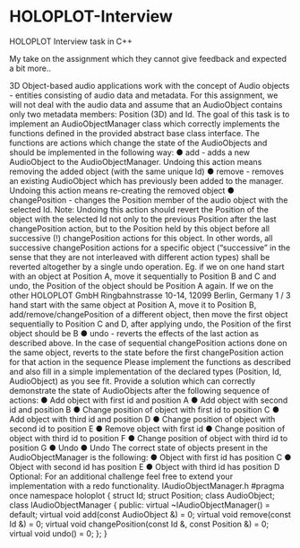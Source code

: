 # HOLOPLOT-Interview
HOLOPLOT Interview task in C++

My take on the assignment which they cannot give feedback and expected a bit more..


3D Object-based audio applications work with the concept of Audio objects - entities
consisting of audio data and metadata. For this assignment, we will not deal with the
audio data and assume that an AudioObject contains only two metadata members:
Position (3D) and Id. The goal of this task is to implement an AudioObjectManager class
which correctly implements the functions defined in the provided abstract base class
interface. The functions are actions which change the state of the AudioObjects and
should be implemented in the following way:
● add - adds a new AudioObject to the AudioObjectManager. Undoing this action
means removing the added object (with the same unique Id)
● remove - removes an existing AudioObject which has previously been added to
the manager. Undoing this action means re-creating the removed object
● changePosition - changes the Position member of the audio object with the
selected Id. Note: Undoing this action should revert the Position of the object
with the selected Id not only to the previous Position after the last
changePosition action, but to the Position held by this object before all
successive (!) changePosition actions for this object. In other words, all
successive changePosition actions for a specific object (“successive” in the sense
that they are not interleaved with different action types) shall be reverted
altogether by a single undo operation.
Eg. if we on one hand start with an object at Position A, move it sequentially to Position B
and C and undo, the Position of the object should be Position A again. If we on the other
HOLOPLOT GmbH
Ringbahnstrasse 10-14, 12099 Berlin, Germany 1 / 3
hand start with the same object at Position A, move it to Position B,
add/remove/changePosition of a different object, then move the first object sequentially
to Position C and D, after applying undo, the Position of the first object should be B
● undo - reverts the effects of the last action as described above. In the case of
sequential changePosition actions done on the same object, reverts to the state
before the first changePosition action for that action in the sequence
Please implement the functions as described and also fill in a simple implementation of
the declared types (Position, Id, AudioObject) as you see fit. Provide a solution which can
correctly demonstrate the state of AudioObjects after the following sequence of actions:
● Add object with first id and position A
● Add object with second id and position B
● Change position of object with first id to position C
● Add object with third id and position D
● Change position of object with second id to position E
● Remove object with first id
● Change position of object with third id to position F
● Change position of object with third id to position G
● Undo
● Undo
The correct state of objects present in the AudioObjectManager is the following:
● Object with first id has position C
● Object with second id has position E
● Object with third id has position D
Optional: For an additional challenge feel free to extend your implementation with a
redo functionality.
IAudioObjectManager.h
#pragma once
namespace holoplot {
struct Id;
struct Position;
class AudioObject;
class IAudioObjectManager
{
public:
virtual ~IAudioObjectManager() = default;
virtual void add(const AudioObject &) = 0;
virtual void remove(const Id &) = 0;
virtual void changePosition(const Id &, const Position &) = 0;
virtual void undo() = 0;
};
}
